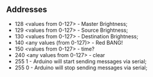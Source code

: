 ## Addresses
* 128 <values from 0-127> - Master Brightness;
* 129 <values from 0-127> - Source Brightness;
* 130 <values from 0-127> - Destination Brightness;
* 140 <any values (from 0-127)> - Red BANG!
* 150 <values from 0-127> - time?
* 240 <any values from 0-127> - clear
* 255 1 - Arduino will start sending messages via serial;
* 255 0 - Arduino will stop sending messages via serial;
